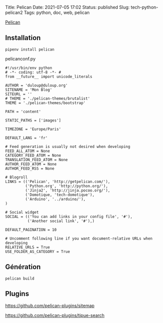Title: Pelican
Date: 2021-07-05 17:02
Status: published
Slug: tech-python-pelican2
Tags: python, doc, web, pelican


[Pelican](https://blog.getpelican.com/)

## Installation

	pipenv install pelican

pelicanconf.py

```
#!/usr/bin/env python
# -*- coding: utf-8 -*- #
from __future__ import unicode_literals

AUTHOR = 'duloup@duloup.org'
SITENAME = 'Mon Blog'
SITEURL = ''
# THEME = './pelican-themes/brutalist'
THEME = './pelican-themes/bootstrap'

PATH = 'content'

STATIC_PATHS = ['images']

TIMEZONE = 'Europe/Paris'

DEFAULT_LANG = 'fr'

# Feed generation is usually not desired when developing
FEED_ALL_ATOM = None
CATEGORY_FEED_ATOM = None
TRANSLATION_FEED_ATOM = None
AUTHOR_FEED_ATOM = None
AUTHOR_FEED_RSS = None

# Blogroll
LINKS = (('Pelican', 'http://getpelican.com/'),
         ('Python.org', 'http://python.org/'),
         ('Jinja2', 'http://jinja.pocoo.org/'),
         ('Domotique, 'tech-domotique'),
         ('Arduino', '../arduino/'),
)

# Social widget
SOCIAL = (('You can add links in your config file', '#'),
          ('Another social link', '#'),)

DEFAULT_PAGINATION = 10

# Uncomment following line if you want document-relative URLs when developing
RELATIVE_URLS = True
USE_FOLDER_AS_CATEGORY = True
```

## Génération
	
	pelican build 

## Plugins

<https://github.com/pelican-plugins/sitemap>

<https://github.com/pelican-plugins/tipue-search>
